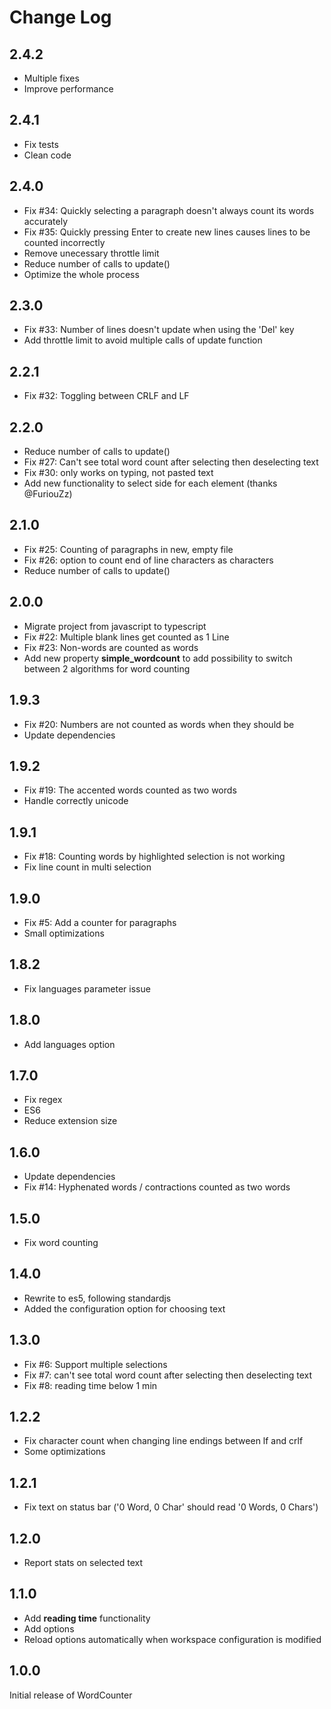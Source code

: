 # Change Log

## 2.4.2

* Multiple fixes
* Improve performance

## 2.4.1

* Fix tests
* Clean code

## 2.4.0

* Fix #34: Quickly selecting a paragraph doesn't always count its words accurately
* Fix #35: Quickly pressing Enter to create new lines causes lines to be counted incorrectly
* Remove unecessary throttle limit
* Reduce number of calls to update()
* Optimize the whole process

## 2.3.0

* Fix #33: Number of lines doesn't update when using the 'Del' key
* Add throttle limit to avoid multiple calls of update function

## 2.2.1

* Fix #32: Toggling between CRLF and LF

## 2.2.0

* Reduce number of calls to update()
* Fix #27: Can't see total word count after selecting then deselecting text
* Fix #30: only works on typing, not pasted text
* Add new functionality to select side for each element (thanks @FuriouZz)

## 2.1.0

* Fix #25: Counting of paragraphs in new, empty file
* Fix #26: option to count end of line characters as characters
* Reduce number of calls to update()

## 2.0.0

* Migrate project from javascript to typescript
* Fix #22: Multiple blank lines get counted as 1 Line
* Fix #23: Non-words are counted as words
* Add new property **simple_wordcount** to add possibility to switch between 2 algorithms for word counting

## 1.9.3

* Fix #20: Numbers are not counted as words when they should be
* Update dependencies

## 1.9.2

* Fix #19: The accented words counted as two words
* Handle correctly unicode

## 1.9.1

* Fix #18: Counting words by highlighted selection is not working
* Fix line count in multi selection

## 1.9.0

* Fix #5: Add a counter for paragraphs
* Small optimizations

## 1.8.2

* Fix languages parameter issue

## 1.8.0

* Add languages option

## 1.7.0

* Fix regex
* ES6
* Reduce extension size

## 1.6.0

* Update dependencies
* Fix #14: Hyphenated words / contractions counted as two words

## 1.5.0

* Fix word counting

## 1.4.0

* Rewrite to es5, following standardjs
* Added the configuration option for choosing text

## 1.3.0

* Fix #6: Support multiple selections
* Fix #7: can't see total word count after selecting then deselecting text
* Fix #8: reading time below 1 min

## 1.2.2

* Fix character count when changing line endings between lf and crlf
* Some optimizations

## 1.2.1

* Fix text on status bar ('0 Word, 0 Char' should read '0 Words, 0 Chars')

## 1.2.0

* Report stats on selected text

## 1.1.0

* Add **reading time** functionality
* Add options
* Reload options automatically when workspace configuration is modified

## 1.0.0

Initial release of WordCounter
